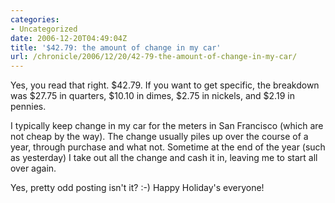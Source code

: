 ```yaml
--- 
categories:
- Uncategorized
date: 2006-12-20T04:49:04Z
title: '$42.79: the amount of change in my car'
url: /chronicle/2006/12/20/42-79-the-amount-of-change-in-my-car/
---
```


Yes, you read that right. $42.79. If you want to get specific, the breakdown was $27.75 in quarters, $10.10 in dimes, $2.75 in nickels, and $2.19 in pennies.

I typically keep change in my car for the meters in San Francisco (which are not cheap by the way).  The change usually piles up over the course of a year, through purchase and what not. Sometime at the end of the year (such as yesterday) I take out all the change and cash it in, leaving me to start all over again.

Yes, pretty odd posting isn't it?  :-)  Happy Holiday's everyone!
